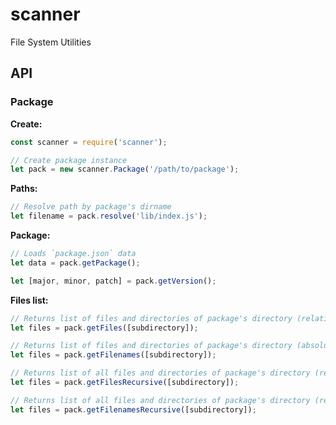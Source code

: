 # scanner

File System Utilities

## API

### Package

**Create:**

```js
const scanner = require('scanner');

// Create package instance
let pack = new scanner.Package('/path/to/package');
```

**Paths:**

```js
// Resolve path by package's dirname
let filename = pack.resolve('lib/index.js');
```

**Package:**

```js
// Loads `package.json` data
let data = pack.getPackage();

let [major, minor, patch] = pack.getVersion();
```

**Files list:**

```js
// Returns list of files and directories of package's directory (relative)
let files = pack.getFiles([subdirectory]);

// Returns list of files and directories of package's directory (absolute)
let files = pack.getFilenames([subdirectory]);

// Returns list of all files and directories of package's directory (recursive, relative)
let files = pack.getFilesRecursive([subdirectory]);

// Returns list of all files and directories of package's directory (recursive, absolute)
let files = pack.getFilenamesRecursive([subdirectory]);
```
